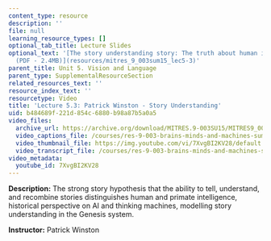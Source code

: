 ```yaml
---
content_type: resource
description: ''
file: null
learning_resource_types: []
optional_tab_title: Lecture Slides
optional_text: '[The story understanding story: The truth about human intelligence
  (PDF - 2.4MB)](resources/mitres_9_003sum15_lec5-3)'
parent_title: Unit 5. Vision and Language
parent_type: SupplementalResourceSection
related_resources_text: ''
resource_index_text: ''
resourcetype: Video
title: 'Lecture 5.3: Patrick Winston - Story Understanding'
uid: b484689f-221d-854c-6880-b98a87b5a0a5
video_files:
  archive_url: https://archive.org/download/MITRES.9-003SU15/MITRES9_003SU15_Lecture_5-3_300k.mp4
  video_captions_file: /courses/res-9-003-brains-minds-and-machines-summer-course-summer-2015/2e786a27dee851a084f178ba074b7f44_7XvgBI2KV28.vtt
  video_thumbnail_file: https://img.youtube.com/vi/7XvgBI2KV28/default.jpg
  video_transcript_file: /courses/res-9-003-brains-minds-and-machines-summer-course-summer-2015/49ca1c386a5b026aa96662a7406b7057_7XvgBI2KV28.pdf
video_metadata:
  youtube_id: 7XvgBI2KV28
---
```


**Description:** The strong story hypothesis that the ability to tell, understand, and recombine stories distinguishes human and primate intelligence, historical perspective on AI and thinking machines, modelling story understanding in the Genesis system.

**Instructor:** Patrick Winston